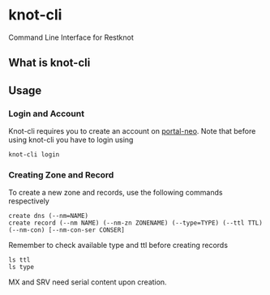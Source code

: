 # knot-cli




Command Line Interface for Restknot


## What is knot-cli






## Usage

### Login and Account
Knot-cli requires you to create an account on [portal-neo](https://portal.neo.id/). Note that before using knot-cli you have to login using

```
knot-cli login
```

### Creating Zone and Record

To create a new zone and records, use the following commands respectively 

```
create dns (--nm=NAME)
create record (--nm NAME) (--nm-zn ZONENAME) (--type=TYPE) (--ttl TTL) (--nm-con) [--nm-con-ser CONSER]
```

Remember to check available type and ttl before creating records 

```
ls ttl
ls type
```

MX and SRV need serial content upon creation. 
